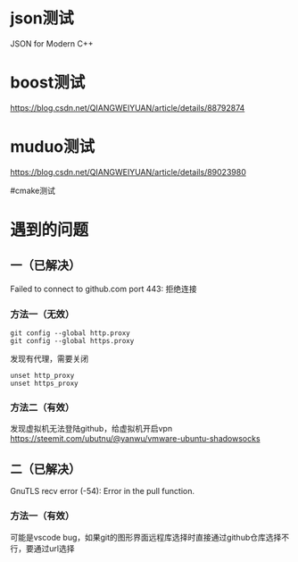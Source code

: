 # json测试
JSON for Modern C++
# boost测试
https://blog.csdn.net/QIANGWEIYUAN/article/details/88792874

# muduo测试
https://blog.csdn.net/QIANGWEIYUAN/article/details/89023980

#cmake测试

# 遇到的问题
## 一（已解决）
Failed to connect to github.com port 443: 拒绝连接
### 方法一（无效）
```
git config --global http.proxy
git config --global https.proxy
```
发现有代理，需要关闭
```
unset http_proxy
unset https_proxy
```

### 方法二（有效）
发现虚拟机无法登陆github，给虚拟机开启vpn
https://steemit.com/ubutnu/@yanwu/vmware-ubuntu-shadowsocks

## 二（已解决）
GnuTLS recv error (-54): Error in the pull function.

### 方法一（有效）
可能是vscode bug，如果git的图形界面远程库选择时直接通过github仓库选择不行，要通过url选择
